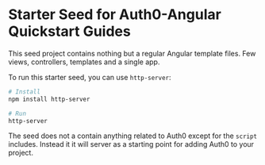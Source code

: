 # Starter Seed for Auth0-Angular Quickstart Guides

This seed project contains nothing but a regular Angular template files. Few views, controllers, templates and a single app.

To run this starter seed, you can use `http-server`:

```bash
# Install
npm install http-server

# Run
http-server
```

The seed does not a contain anything related to Auth0 except for the `script` includes. Instead it it will server as a starting point for adding Auth0 to your project.
